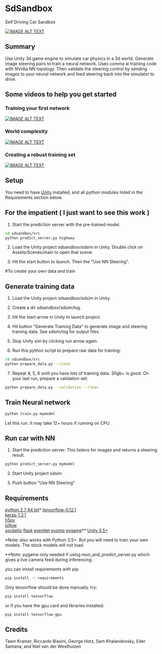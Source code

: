 # SdSandbox

Self Driving Car Sandbox


[![IMAGE ALT TEXT](https://img.youtube.com/vi/e0AFMilaeMI/0.jpg)](https://www.youtube.com/watch?v=e0AFMilaeMI "self driving car sim")


## Summary

Use Unity 3d game engine to simulate car physics in a 3d world. 
Generate image steering pairs to train a neural network. Uses comma ai training code with NVidia NN topology.
Then validate the steering control by sending images to your neural network and feed steering back into the simulator to drive.

## Some videos to help you get started

### Training your first network
[![IMAGE ALT TEXT](https://img.youtube.com/vi/oe7fYuYw8GY/0.jpg)](https://www.youtube.com/watch?v=oe7fYuYw8GY "Getting Started w sdsandbox")

### World complexity
[![IMAGE ALT TEXT](https://img.youtube.com/vi/FhAKaH3ysow/0.jpg)](https://www.youtube.com/watch?v=FhAKaH3ysow "Making a more interesting world.")

### Creating a robust training set

[![IMAGE ALT TEXT](https://img.youtube.com/vi/_h8l7qoT4zQ/0.jpg)](https://www.youtube.com/watch?v=_h8l7qoT4zQ "Creating a robust sdc.")

## Setup

You need to have [Unity](https://unity3d.com/get-unity/download) installed, and all python modules listed in the Requirements section below.



## For the impatient ( I just want to see this work )

1) Start the prediction server with the pre-trained model. 

```bash
cd sdsandbox/src
python predict_server.py highway
```

2) Load the Unity project sdsandbox/sdsim in Unity. Double click on Assets/Scenes/main to open that scene.  

3) Hit the start button to launch. Then the "Use NN Steering".  


#To create your own data and train

## Generate training data

1) Load the Unity project sdsandbox/sdsim in Unity.  

2) Create a dir sdsandbox/sdsim/log.  

3) Hit the start arrow in Unity to launch project.  

4) Hit button "Generate Training Data" to generate image and steering training data. See sdsim/log for output files.  

5) Stop Unity sim by clicking run arrow again.  

6) Run this python script to prepare raw data for training:  

```bash
cd sdsandbox/src
python prepare_data.py --clean
```

7) Repeat 4, 5, 6 until you have lots of training data. 30gb+ is good. On your last run, prepare a validation set:  

```bash
python prepare_data.py --validation --clean
```



## Train Neural network

```bash
python train.py mymodel
```

Let this run. It may take 12+ hours if running on CPU.  



## Run car with NN

1) Start the prediction server. This listens for images and returns a steering result.  

```bash
python predict_server.py mymodel
```

2) Start Unity project sdsim  

3) Push button "Use NN Steering"  



## Requirements
[python 2.7 64 bit](https://www.python.org/)*
[tensorflow-0.12.1](https://github.com/tensorflow/tensorflow)  
[keras-1.2.1](https://github.com/fchollet/keras)   
[h5py](http://www.h5py.org/)  
[pillow](https://python-pillow.org/)  
[socketio](https://pypi.python.org/pypi/python-socketio) 
[flask](https://pypi.python.org/pypi/Flask) 
[eventlet](https://pypi.python.org/pypi/eventlet) 
[pyzmq](https://pypi.python.org/pypi/pyzmq) 
[pygame](https://pypi.python.org/pypi/Pygame)** 
[Unity 5.5+](https://unity3d.com/get-unity/download)  

*Note: also works with Python 3.5+. But you will need to train your own models. The stock models will not load.

**Note: pygame only needed if using mon_and_predict_server.py which gives a live camera feed during inferencing.

you can install requirements with pip
```bash
pip install -r requirements
```

Only tensorflow should be done manually. try:
```bash
pip install tensorflow 
```
or if you have the gpu card and libraries installed:
```bash
pip install tensorflow-gpu
```



## Credits

Tawn Kramer, Riccardo Biasini, George Hotz, Sam Khalandovsky, Eder Santana, and Niel van der Westhuizen  

